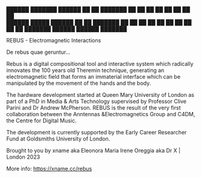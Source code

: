 ██████  ███████ ██████  ██    ██ ███████ 
██   ██ ██      ██   ██ ██    ██ ██      
██████  █████   ██████  ██    ██ ███████ 
██   ██ ██      ██   ██ ██    ██      ██ 
██   ██ ███████ ██████   ██████  ███████ 


REBUS - Electromagnetic Interactions

De rebus quae geruntur...

Rebus is a digital compositional tool and interactive system which radically innovates the 100 years old Theremin technique, generating an electromagnetic field that forms an immaterial interface which can be manipulated by the movement of the hands and the body.

The hardware development started at Queen Mary University of London as part of a PhD in Media & Arts Technology supervised by Professor Clive Parini and Dr Andrew McPherson. REBUS is the result of the very first collaboration between the Anntennas &Electromagnetics Group and C4DM, the Centre for Digital Music. 

The development is currently supported by the Early Career Researcher Fund at Goldsmiths University of London.

Brought to you by xname aka Eleonora Maria Irene Oreggia aka Dr X | London 2023  

More info:
https://xname.cc/rebus 

